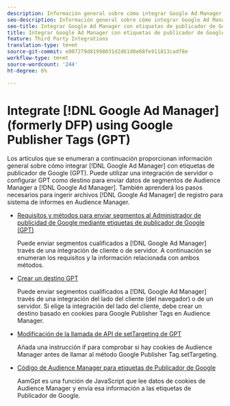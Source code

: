 ```yaml
---
description: Información general sobre cómo integrar Google Ad Manager con etiquetas de publicador de Google (GPT).
seo-description: Información general sobre cómo integrar Google Ad Manager con etiquetas de publicador de Google (GPT) en Adobe Audience Manager (AAM).
seo-title: Integrar Google Ad Manager con etiquetas de publicador de Google (GPT) en Adobe Audience Manager (AAM)
title: Integrar Google Ad Manager con etiquetas de publicador de Google (GPT)
feature: Third Party Integrations
translation-type: tm+mt
source-git-commit: e007279d81998031d2d61d0e68fe911813cadf8e
workflow-type: tm+mt
source-wordcount: '244'
ht-degree: 6%

---
```



# Integrate [!DNL Google Ad Manager] (formerly DFP) using Google Publisher Tags (GPT)

Los artículos que se enumeran a continuación proporcionan información general sobre cómo integrar [!DNL Google Ad Manager] con etiquetas de publicador de Google (GPT). Puede utilizar una integración de servidor o configurar GPT como destino para enviar datos de segmentos de Audience Manager a [!DNL Google Ad Manager]. También aprenderá los pasos necesarios para ingerir archivos [!DNL Google Ad Manager] de registro para sistema de informes en Audience Manager.

* [Requisitos y métodos para enviar segmentos al Administrador de publicidad de Google mediante etiquetas de publicador de Google (GPT)](/help/using/integration/gpt-aam-destination/gpt-aam-requirements.md)

   Puede enviar segmentos cualificados a [!DNL Google Ad Manager] través de una integración de cliente o de servidor. A continuación se enumeran los requisitos y la información relacionada con ambos métodos.

* [Crear un destino GPT](/help/using/integration/gpt-aam-destination/gpt-aam-create-destination.md)

   Puede enviar segmentos cualificados a [!DNL Google Ad Manager] través de una integración del lado del cliente (del navegador) o de un servidor. Si elige la integración del lado del cliente, debe crear un destino basado en cookies para Google Publisher Tags en Audience Manager.

* [Modificación de la llamada de API de setTargeting de GPT](/help/using/integration/gpt-aam-destination/gpt-aam-modify-api.md)

   Añada una instrucción if para comprobar si hay cookies de Audience Manager antes de llamar al método Google Publisher Tag.setTargeting.

* [Código de Audience Manager para etiquetas de Publicador de Google](/help/using/integration/gpt-aam-destination/gpt-aam-aamgpt-code.md)

   AamGpt es una función de JavaScript que lee datos de cookies de Audience Manager y envía esa información a las etiquetas de Publicador de Google.
